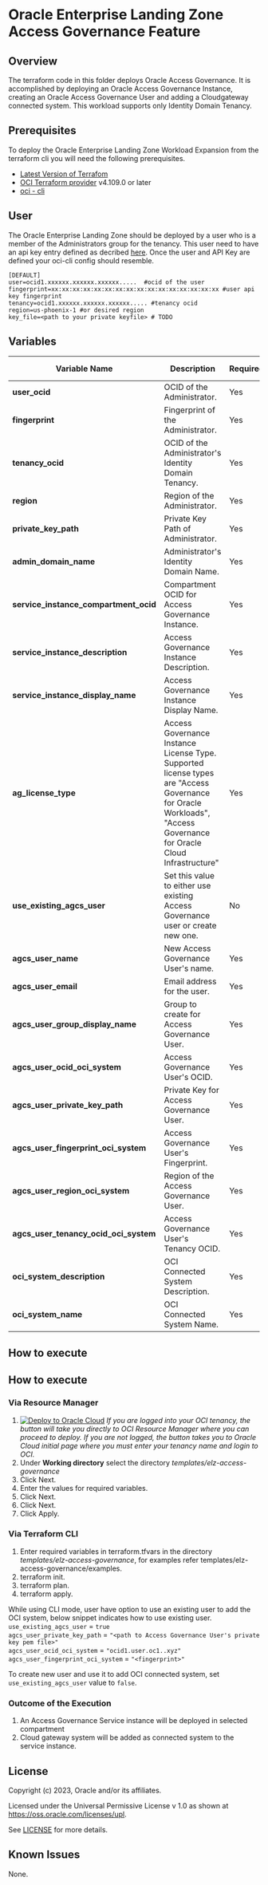 # Oracle Enterprise Landing Zone Access Governance Feature

## Overview

The terraform code in this folder deploys Oracle Access Governance.  It is accomplished by deploying an Oracle Access Governance Instance, creating an Oracle Access Governance User and adding a Cloudgateway connected system. This workload supports only Identity Domain Tenancy.

## Prerequisites

To deploy the Oracle Enterprise Landing Zone Workload Expansion from the terraform cli you will need the following prerequisites.
- [Latest Version of Terrafom](https://developer.hashicorp.com/terraform/downloads)
- [OCI Terraform provider](https://registry.terraform.io/providers/oracle/oci/latest/docs) v4.109.0 or later
- [oci - cli](https://github.com/oracle/oci-cli)

## User

The Oracle Enterprise Landing Zone should be deployed by a user who is a member of the Administrators group for the tenancy. This user need to have an api key entry defined as decribed [here](https://docs.oracle.com/en-us/iaas/Content/API/SDKDocs/terraformproviderconfiguration.htm). Once the user and API Key are defined your oci-cli config should resemble.

```text
[DEFAULT]
user=ocid1.xxxxxx.xxxxxx.xxxxxx.....  #ocid of the user
fingerprint=xx:xx:xx:xx:xx:xx:xx:xx:xx:xx:xx:xx:xx:xx:xx:xx #user api key fingerprint
tenancy=ocid1.xxxxxx.xxxxxx.xxxxxx..... #tenancy ocid
region=us-phoenix-1 #or desired region
key_file=<path to your private keyfile> # TODO
```


## Variables
| Variable Name                          | Description                                                                                                                                                         | Required | Default Value |
|----------------------------------------|---------------------------------------------------------------------------------------------------------------------------------------------------------------------|---------|---------------|
| **user_ocid**                          | OCID of the Administrator.                                                                                                                                          | Yes     | None          |
| **fingerprint**                        | Fingerprint of the Administrator.                                                                                                                                   | Yes     | None          |
| **tenancy_ocid**                       | OCID of the Administrator's Identity Domain Tenancy.                                                                                                                | Yes     | None          |
| **region**                             | Region of the Administrator.                                                                                                                                        | Yes     | None          |
| **private_key_path**                   | Private Key Path of Administrator.                                                                                                                                  | Yes     | None          |
| **admin_domain_name**                  | Administrator's Identity Domain Name.                                                                                                                               | Yes     | Default       |
| **service_instance_compartment_ocid**  | Compartment OCID for Access Governance Instance.                                                                                                                    | Yes     | None          |
| **service_instance_description**       | Access Governance Instance Description.                                                                                                                             | Yes     | None          |
| **service_instance_display_name**      | Access Governance Instance Display Name.                                                                                                                            | Yes     | None          |
| **ag_license_type**                    | Access Governance Instance License Type.  Supported license types are "Access Governance for Oracle Workloads", "Access Governance for Oracle Cloud Infrastructure" |Yes      | None          |
| **use_existing_agcs_user**             | Set this value to either use existing Access Governance user or create new one.                                                                                     | No      | false         |
| **agcs_user_name**                     | New Access Governance User's name.                                                                                                                                  | Yes     | None          |
| **agcs_user_email**                    | Email address for the user.                                                                                                                                         | Yes     | None          |
| **agcs_user_group_display_name**       | Group to create for Access Governance User.                                                                                                                         | Yes     | None          |
| **agcs_user_ocid_oci_system**          | Access Governance User's OCID.                                                                                                                                      | Yes     | None          |
| **agcs_user_private_key_path**         | Private Key for Access Governance User.                                                                                                                             | Yes     | None          |
| **agcs_user_fingerprint_oci_system**   | Access Governance User's Fingerprint.                                                                                                                               | Yes     | None          |
| **agcs_user_region_oci_system**        | Region of the Access Governance User.                                                                                                                               | Yes     | None          |
| **agcs_user_tenancy_ocid_oci_system**  | Access Governance User's Tenancy OCID.                                                                                                                              | Yes     | None          |
| **oci_system_description**             | OCI Connected System Description.                                                                                                                                   | Yes     | None          |
| **oci_system_name**                    | OCI Connected System Name.                                                                                                                                          | Yes     | None          |

## How to execute

## How to execute
### Via Resource Manager
1. [![Deploy to Oracle Cloud](https://oci-resourcemanager-plugin.plugins.oci.oraclecloud.com/latest/deploy-to-oracle-cloud.svg)](https://cloud.oracle.com/resourcemanager/stacks/create?zipUrl=https://github.com/oracle-quickstart/oci-landing-zones/releases/tag/v2.2.0)
*If you are logged into your OCI tenancy, the button will take you directly to OCI Resource Manager where you can proceed to deploy. If you are not logged, the button takes you to Oracle Cloud initial page where you must enter your tenancy name and login to OCI.*
2. Under **Working directory** select the directory *templates/elz-access-governance*
3. Click Next.
4. Enter the values for required variables.
5. Click Next.
6. Click Next.
7. Click Apply.

### Via Terraform CLI
1. Enter required variables in terraform.tfvars in the directory *templates/elz-access-governance*, for examples refer templates/elz-access-governance/examples.
2. terraform init.
3. terraform plan.
4. terraform apply.

While using CLI mode, user have option to use an existing user to add the OCI system, below snippet indicates how to use existing user.<br>
`use_existing_agcs_user`            = `true`<br>
`agcs_user_private_key_path`        = `"<path to Access Governance User's private key pem file>"`<br>
`agcs_user_ocid_oci_system`         = `"ocid1.user.oc1..xyz"`<br>
`agcs_user_fingerprint_oci_system`  = `"<fingerprint>"`<br>

To create new user and use it to add OCI connected system, set `use_existing_agcs_user` value to `false`.

### Outcome of the Execution
1. An Access Governance Service instance will be deployed in selected compartment
2. Cloud gateway system will be added as connected system to the service instance.

## License
Copyright (c) 2023, Oracle and/or its affiliates.

Licensed under the Universal Permissive License v 1.0 as shown at https://oss.oracle.com/licenses/upl.

See [LICENSE](../../LICENSE) for more details.

## Known Issues
None.